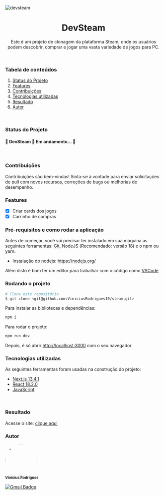 ![devsteam](https://github.com/ViniciusRodrigues10/steam/assets/76957963/fe728e19-bf25-47c1-896f-fe1ba44d61b6)

<h1 align="center">DevSteam</h1>
<p align="center">Este é um projeto de clonagem da plataforma Steam, onde os usuários podem descobrir, comprar e jogar uma vasta variedade de jogos para PC.</p>
<br/>

### Tabela de conteúdos
1. [Status do Projeto](#status-do-projeto)
2. [Features](#features)
3. [Contribuições](#contribuições)
4. [Tecnologias utilizadas](#tecnologias-utilizadas)
5. [Resultado](#resultado)
6. [Autor](#autor)
<br/>

### Status do Projeto
<h4 align=""> 
	🚧  DevSteam 🚀 Em andamento...  🚧
</h4>
<br/>

### Contribuições
Contribuições são bem-vindas! Sinta-se à vontade para enviar solicitações de pull com novos recursos, correções de bugs ou melhorias de desempenho.
<br/>

### Features
- [x] Criar cards dos jogos
- [x] Carrinho de compras 

### Pré-requisitos e como rodar a aplicação
Antes de começar, você vai precisar ter instalado em sua máquina as seguintes ferramentas:
[Git](https://git-scm.com), NodeJS (Recomendado: versão 18) e o npm ou yarn.
- Instalação do nodejs: https://nodejs.org/

Além disto é bom ter um editor para trabalhar com o código como [VSCode](https://code.visualstudio.com/)
<br/>

### Rodando o projeto
```bash
# Clone este repositório
$ git clone <git@github.com:ViniciusRodrigues10/steam.git>

```
Para instalar as bibliotecas e dependências:

```bash
npm i
```

Para rodar o projeto:

```bash
npm run dev
```

Depois, é só abrir [http://localhost:3000](http://localhost:3000) com o seu navegador.
<br/>

### Tecnologias utilizadas
As seguintes ferramentas foram usadas na construção do projeto:
- [Next.js 13.4.1](https://nextjs.org/)
- [React 18.2.0](https://react.dev/)
- [JavaScript](https://developer.mozilla.org/pt-BR/docs/Learn/JavaScript/First_steps/What_is_JavaScript)
<br/>

### Resultado
Acesse o site: [clique aqui](https://replica-steam.netlify.app/)
<br/>

### Autor
<a href="https://www.linkedin.com/in/viniciusgonzagacavalcante/">
	<!-- <img src="https://avatars.githubusercontent.com/u/76957963?v=4" style="border-radius: 50%;" width="100px;" alt=""/> -->
	<img src="https://github.com/ViniciusRodrigues10/real-time-polls/assets/76957963/150fca30-7a34-46a6-826e-74b812fc4329" style="border-radius: 50%;" width="100px;" alt=""/>
<br />
	
<a href="https://www.linkedin.com/in/viniciusgonzagacavalcante/" title="vinicius-linkedin">
  <sub><b>Vinícius Rodrigues</b></sub>
</a>

[![Gmail Badge](https://img.shields.io/badge/-vinicius.gonzaga-c14438?style=flat-square&logo=Gmail&logoColor=white&link=mailto:tgmarinho@gmail.com)](mailto:vinicius.gonzaga@academico.ifpb.edu.br)
